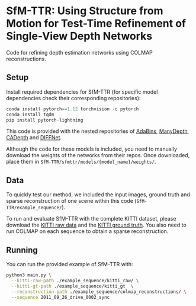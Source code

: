 # SfM-TTR: Using Structure from Motion for Test-Time Refinement of Single-View Depth Networks

Code for refining depth estimation networks using COLMAP reconstructions.

## Setup

Install required dependencies for SfM-TTR (for specific model dependencies check their corresponding repositories):
```python
conda install pytorch==1.12 torchvision -c pytorch
conda install tqdm
pip install pytorch-lightning
```

This code is provided with the nested repositories of [AdaBins](https://github.com/shariqfarooq123/AdaBins), [ManyDepth](https://github.com/nianticlabs/manydepth), [CADepth](https://github.com/kamiLight/CADepth-master) and [DIFFNet](https://github.com/brandleyzhou/DIFFNet). 

Although the code for these models is included, you need to manually download the weights of the networks from their repos. Once downloaded, place them in `SfM-TTR/sfmttr/models/{model_name}/weights/`.

## Data

To quickly test our method, we included the input images, ground truth and sparse reconstruction of one scene within this code (`SfM-TTR/example_sequence/`).

To run and evaluate SfM-TTR with the complete KITTI dataset, please download the [KITTI raw data](https://www.cvlibs.net/datasets/kitti/raw_data.php) and the [KITTI ground truth](https://www.cvlibs.net/datasets/kitti/eval_depth.php). You also need to run COLMAP on each sequence to obtain a sparse reconstruction. 



## Running

You can run the provided example of SfM-TTR with:

```bash
python3 main.py \
  --kitti-raw-path ./example_sequence/kitti_raw/ \
  --kitti-gt-path ./example_sequence/kitti_gt  \
  --reconstruction-path ./example_sequence/colmap_reconstructions/ \
  --sequence 2011_09_26_drive_0002_sync
```
